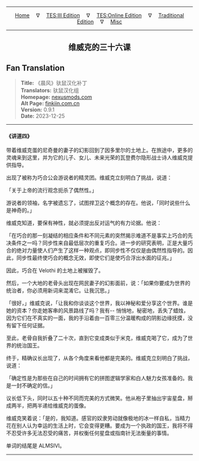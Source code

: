 
---

<!-- Jekyll Page Links -->

<center>
<a href="../../../../../index.html">Home</a>
&emsp;&nabla;&emsp;
<a href="../../../../index-tes3.html">TES:III Edition</a>
&emsp;&nabla;&emsp;
<a href="../../../../index-teso.html">TES:Online Edition</a>
&emsp;&nabla;&emsp;
<a href="../../../../index-traditional.html">Traditional Edition</a>
&emsp;&nabla;&emsp;
<a href="../../../../index-misc.html">Misc</a>
</center>

<!-- Markdown Body Below: -->

---

<center>
<h2><span style="font-family:SimSun">维威克的三十六课</span></h2>
</center>

## Fan Translation

> __Title:__ 《晨风》驮鼠汉化补丁\
> __Translators:__ ﻿驮鼠汉化组\
> __Homepage:__ [nexusmods.com][1]\
> __Alt Page:__ [finkiin.com.cn][2]\
> __Version:__ 0.9.1\
> __Date:__ 2023-12-25

[1]: https://www.nexusmods.com/morrowind/mods/53885
[2]: https://finkiin.com.cn/d/1153

---

#### 《讲道四》

带着维威克蛋的尼奇曼的妻子的幻影回到了因多里尔的土地上。在旅途中，更多的灵魂来到这里，并为它的儿子、女儿、未来光荣的瓦登费尔隐形战士诗人维威克提供指导。

出现了被称为巧合公会游说者的精灵团。维威克立刻明白了挑战，说道：

「关于上帝的流行观念扼杀了偶然性。」

游说者的领袖，名字被遗忘了，试图捍卫这个概念的存在。他说，「同时说些什么是神奇的。」

维威克知道，要保有神性，就必须提出反对运气的有力论据。他说：

「在巧合的那一刻凝结的相应条件和不同元素的突然揭示难道不是事实上巧合的先决条件之一吗？同步性来自最低层次的重复巧合。进一步的研究表明，正是大量巧合的绝对力量使人们产生了这样一种观点，即同步性不仅仅是由偶然性指导的。因此，同步性最终使巧合的概念无效，即使它们是使巧合浮出水面的征兆。」

因此，巧合在 Velothi 的土地上被摧毁了。

然后，一个大地的老骨头出现在网民妻子的幻影面前，说：「如果你要成为世界的统治者，你必须用新词来混淆它。让我沉思。」

「很好，」维威克说，「让我和你谈谈这个世界，我以神秘和爱分享这个世界。谁是她的资本？你走她客串的风景路线了吗？我有-- 悄悄地，秘密地，丢失了蜡烛，因为它们在不真实的一面，我的手沿着由一百零三分温暖构成的阴影边缘抚摸，没有留下任何证据。

至此，老骨自我折叠了二十次，直到它变成类似于米克，维威克喝了它，成为了世界的统治国王。

终于，精确议长出现了，从各个角度来看他都是完美的。维威克立刻明白了挑战，说道：

「确定性是为那些在自己的时间拥有它的拼图逻辑学家和白人魅力女孩准备的。我是一封不确定的信。」

议长低下头，同时以五十种不同而完美的方式微笑。他从袍子里抽出宇宙星盘，掰成两半，把两半递给维威克的蛋像。

维威克笑着说：「是的，我知道。感官的奴隶劳动就像极地的冰一样自私，当精力花在别人认为幸运的生活上时，它会变得更糟。要成为一个执政的国王，我将不得不忍受许多无法忍受的痛苦，并权衡任何星盘或指南针无法衡量的事情。

单词的结尾是 ALMSIVI。

---
